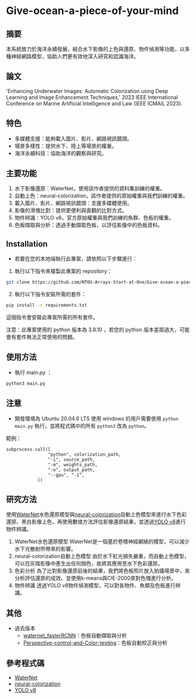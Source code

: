 # Give-ocean-a-piece-of-your-mind

## 摘要
本系統致力於海洋永續發展，結合水下影像的上色與還原、物件偵測等功能，以多種神經網路模型，協助人們更有效地深入研究和認識海洋。

## 論文
'Enhancing Underwater Images: Automatic Colorization using Deep Learning and Image Enhancement Techniques,' 
2023 IEEE International Conference on Marine Artificial Intelligence and Law (IEEE ICMAIL 2023).

## 特色
* 多媒體支援：能夠載入圖片、影片、網路視訊鏡頭。
* 場景多樣性：提供水下、陸上等場景的權重。
* 海洋永續科技：協助海洋的觀察與研究。

## 主要功能
1. 水下影像還原：WaterNet，使用該作者提供的資料集訓練的權重。
2. 自動上色：neural-colorization，該作者提供的原始權重與我們訓練的權重。
3. 載入圖片、影片、網路視訊鏡頭：支援多媒體使用。
4. 影像的滑塊比對：提供更便利與直觀的比對方式。
5. 物件辨識：YOLO v8，官方原始權重與我們訓練的魚群、色板的權重。
6. 色板擷取與分析：透過手動擷取色板，以評估影像中的色板資料。

## Installation

+ 若要在您的本地端執行此專案，請依照以下步驟進行：

1. 執行以下指令來複製此專案的 repository：
```bash
git clone https://github.com/NTOU-Arrays-Start-at-One/Give-ocean-a-piece-of-your-mind.git
```

2. 執行以下指令安裝所需的套件：
```bash
pip install -r requirements.txt
```
這個指令會安裝此專案所需的所有套件。

注意：此專案使用的 python 版本為 3.8.10 ，若您的 python 版本差距過大，可能會有套件無法正常使用的問題。

## 使用方法

+ 執行 main.py ：
```bash
python3 main.py
```

## 注意
+ 開發環境為 Ubuntu 20.04.6 LTS
使用 windows 的用戶需要使用 `python main.py` 執行，並將程式碼中的所有 `python3` 改為 `python`。

範例：
```
subprocess.call([
                "python", colorization_path,
                "-i", source_path,
                "-m", weights_path,
                "-o", output_path,
                "--gpu", "-1",
            ]) 
```

## 研究方法
使用[WaterNet](https://github.com/tnwei/waternet)水色還原模型與[neural-colorization](https://github.com/zeruniverse/neural-colorization)自動上色模型來進行水下色彩還原、黑白影像上色，再使用數值方法評估影像還原結果，並透過[YOLO v8](https://github.com/ultralytics/ultralytics)進行物件辨識。
1. WaterNet水色還原模型
WaterNet是一個基於卷積神經網絡的模型，可以減少水下光散射所帶來的影響。
2. neural-colorization自動上色模型
由於水下紅光損失嚴重，而自動上色模型，可以在灰階影像中產生出任何顏色，故將其應用至水下色彩還原。
3. 色彩分析
為了比對影像還原前後的結果，我們將色板照片放入拍攝場景中，來分析評估還原的成效。並使用k-means與CIE-2000來對色塊進行分析。
4. 物件辨識
透過YOLO v8物件偵測模型，可以對各物件、魚類及色板進行辨識。

## 其他
+ 過去版本
  - [waternet_fasterRCNN](https://github.com/NTOU-Arrays-Start-at-One/waternet_fasterRCNN.git)：色板自動擷取與分析
  - [Perspective-control-and-Color-testing](https://github.com/NTOU-Arrays-Start-at-One/Perspective-control-and-Color-testing.git)：色板自動校正與分析

## 參考程式碼
- [WaterNet](https://github.com/tnwei/waternet)
- [neural-colorization](https://github.com/zeruniverse/neural-colorization)
- [YOLO v8](https://github.com/ultralytics/ultralytics)
